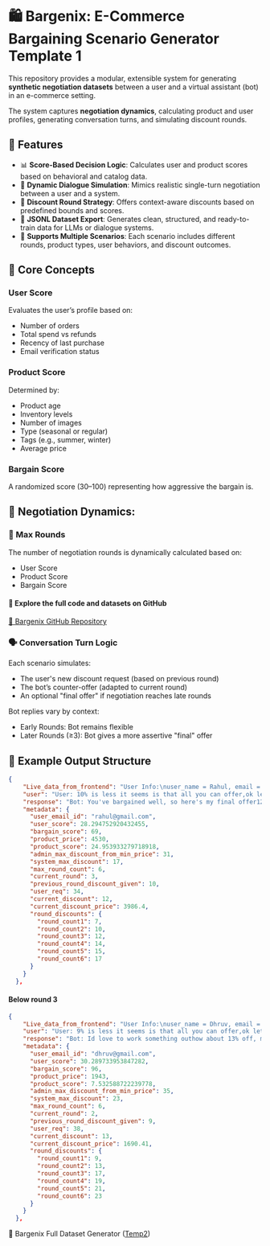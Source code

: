 # 🛍️ Bargenix: E-Commerce Bargaining Scenario Generator Template 1

This repository provides a modular, extensible system for generating **synthetic negotiation datasets** between a user and a virtual assistant (bot) in an e-commerce setting.

The system captures **negotiation dynamics**, calculating product and user profiles, generating conversation turns, and simulating discount rounds.


## 🔧 Features

- 📊 **Score-Based Decision Logic**: Calculates user and product scores based on behavioral and catalog data.
- 💬 **Dynamic Dialogue Simulation**: Mimics realistic single-turn negotiation between a user and a system.
- 💸 **Discount Round Strategy**: Offers context-aware discounts based on predefined bounds and scores.
- 💾 **JSONL Dataset Export**: Generates clean, structured, and ready-to-train data for LLMs or dialogue systems.
- 🔁 **Supports Multiple Scenarios**: Each scenario includes different rounds, product types, user behaviors, and discount outcomes.

## 🧠 Core Concepts

### User Score
Evaluates the user’s profile based on:
- Number of orders
- Total spend vs refunds
- Recency of last purchase
- Email verification status

### Product Score
Determined by:
- Product age
- Inventory levels
- Number of images
- Type (seasonal or regular)
- Tags (e.g., summer, winter)
- Average price

### Bargain Score
A randomized score (30–100) representing how aggressive the bargain is.

## 🔁 Negotiation Dynamics:
### 🔻 Max Rounds
The number of negotiation rounds is dynamically calculated based on:
- User Score
- Product Score
- Bargain Score

#### 📂 Explore the full code and datasets on GitHub
[🔗 Bargenix GitHub Repository](https://github.com/Bargenix/fastapi_llm_backend/blob/2da7d87a4537cf7202238e83f2f98a76306de75c/helper.py)

### 🗣️ Conversation Turn Logic
Each scenario simulates:
- The user's new discount request (based on previous round)
- The bot’s counter-offer (adapted to current round)
- An optional "final offer" if negotiation reaches late rounds

Bot replies vary by context:
- Early Rounds: Bot remains flexible
- Later Rounds (≥3): Bot gives a more assertive "final" offer

## 🧾 Example Output Structure
```json
{
    "Live_data_from_frontend": "User Info:\nuser_name = Rahul, email = rahul@gmail.com, orders = 6, spent = 9577, email_verified = rahul@gmail.com, refunds = 231, days_since_last = 131\n\nProduct Info:\nproduct_name = Health Foods, product_description = Superfoods (chia seeds, goji berries) and supplements like collagen peptides., product_color = Baby Blue, product_size = One Size, product_price = 4530 INR, min_price_client = 3126 INR, avg_inventory = 16, product_tag = spring, product_type = seasonal, images_count = 3, days_since_creation = 247\n\n",
    "user": "User: 10% is less it seems is that all you can offer,ok lets say if you can make it to 34 thats a deal",
    "response": "Bot: You've bargained well, so here's my final offer12% off, final price 3986.4 INR. Deal?",
    "metadata": {
      "user_email_id": "rahul@gmail.com",
      "user_score": 28.294752920432455,
      "bargain_score": 69,
      "product_price": 4530,
      "product_score": 24.953933279718918,
      "admin_max_discount_from_min_price": 31,
      "system_max_discount": 17,
      "max_round_count": 6,
      "current_round": 3,
      "previous_round_discount_given": 10,
      "user_req": 34,
      "current_discount": 12,
      "current_discount_price": 3986.4,
      "round_discounts": {
        "round_count1": 7,
        "round_count2": 10,
        "round_count3": 12,
        "round_count4": 14,
        "round_count5": 15,
        "round_count6": 17
      }
    }
  },
```
#### Below round 3
```json
{
    "Live_data_from_frontend": "User Info:\nuser_name = Dhruv, email = dhruv@gmail.com, orders = 12, spent = 7242, email_verified = dhruv@gmail.com, refunds = 175, days_since_last = 126\n\nProduct Info:\nproduct_name = Hair Dryer, product_description = Ionic hair dryer with ceramic technology and multiple speed/heat settings., product_color = Olive, product_size = One Size, product_price = 1943 INR, min_price_client = 1263 INR, avg_inventory = 53, product_tag = luxury, product_type = regular, images_count = 4, days_since_creation = 281\n\n",
    "user": "User: 9% is less it seems is that all you can offer,ok lets say if you can make it to 38 thats a deal",
    "response": "Bot: Id love to work something outhow about 13% off, making it 1690.41 INR? I'm open to hearing your offer too!",
    "metadata": {
      "user_email_id": "dhruv@gmail.com",
      "user_score": 30.289733953847282,
      "bargain_score": 96,
      "product_price": 1943,
      "product_score": 7.532588722239778,
      "admin_max_discount_from_min_price": 35,
      "system_max_discount": 23,
      "max_round_count": 6,
      "current_round": 2,
      "previous_round_discount_given": 9,
      "user_req": 38,
      "current_discount": 13,
      "current_discount_price": 1690.41,
      "round_discounts": {
        "round_count1": 9,
        "round_count2": 13,
        "round_count3": 17,
        "round_count4": 19,
        "round_count5": 21,
        "round_count6": 23
      }
    }
  },
```

🔗 Bargenix Full Dataset Generator ([Temp2](https://github.com/Bargenix/LLM--S3FT--Dataset-Generation-/tree/07fd97506db260c56fa5da820d433ec09212402b/template%202))